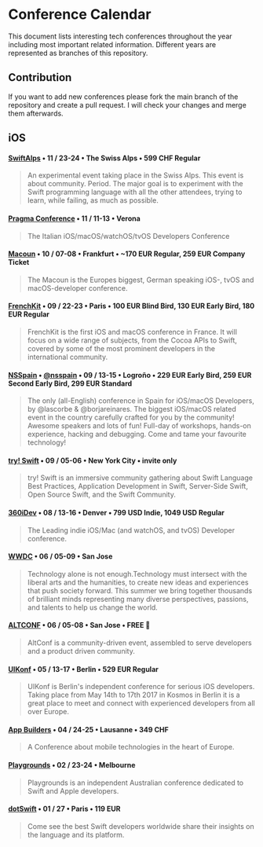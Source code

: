 # Conference Calendar
This document lists interesting tech conferences throughout the year including most important related information. Different years are represented as branches of this repository.

## Contribution
If you want to add new conferences please fork the main branch of the repository and create a pull request. I will check your changes and merge them afterwards.

## iOS
#### [SwiftAlps](http://theswiftalps.com) • 11 / 23-24 • The Swiss Alps • 599 CHF Regular
> An experimental event taking place in the Swiss Alps. This event is about community. Period. The major goal is to experiment with the Swift programming language with all the other attendees, trying to learn, while failing, as much as possible.
#### [Pragma Conference](http://www.pragmaconference.com) • 11 / 11-13 • Verona
> The Italian iOS/macOS/watchOS/tvOS Developers Conference
#### [Macoun](https://macoun.de) • 10 / 07-08 • Frankfurt • ~170 EUR Regular, 259 EUR Company Ticket
> The Macoun is the Europes biggest, German speaking iOS-, tvOS and macOS-developer conference.
#### [FrenchKit](http://frenchkit.fr) • 09 / 22-23 • Paris • 100 EUR Blind Bird, 130 EUR Early Bird, 180 EUR Regular
> FrenchKit is the first iOS and macOS conference in France. It will focus on a wide range of subjects, from the Cocoa APIs to Swift, covered by some of the most prominent developers in the international community.
#### [NSSpain](https://2017.nsspain.com) • [@nsspain](https://twitter.com/nsspain) • 09 / 13-15 • Logroño • 229 EUR Early Bird, 259 EUR Second Early Bird, 299 EUR Standard
> The only (all-English) conference in Spain for iOS/macOS Developers, by @lascorbe & @borjareinares. The biggest iOS/macOS related event in the country carefully crafted for you by the community! Awesome speakers and lots of fun! Full-day of workshops, hands-on experience, hacking and debugging. Come and tame your favourite technology!
#### [try! Swift](https://www.tryswift.co/events/2017/nyc/) • 09 / 05-06 • New York City • invite only
> try! Swift is an immersive community gathering about Swift Language Best Practices, Application Development in Swift, Server-Side Swift, Open Source Swift, and the Swift Community.
#### [360iDev](http://360idev.com) • 08 / 13-16 • Denver • 799 USD Indie, 1049 USD Regular
> The Leading indie iOS/Mac (and watchOS, and tvOS) Developer conference. 
#### [WWDC](https://developer.apple.com/wwdc) • 06 / 05-09 • San Jose
> Technology alone is not enough.Technology must intersect with the liberal arts and the humanities, to create new ideas and experiences that push society forward. This summer we bring together thousands of brilliant minds representing many diverse perspectives, passions, and talents to help us change the world.
#### [ALTCONF](http://altconf.com) • 06 / 05-08 • San Jose • FREE 🤑
> AltConf is a community-driven event, assembled to serve developers and a product driven community.
#### [UIKonf](http://www.uikonf.com) • 05 / 13-17 • Berlin • 529 EUR Regular
> UIKonf is Berlin's independent conference for serious iOS developers. Taking place from May 14th to 17th 2017 in Kosmos in Berlin it is a great place to meet and connect with experienced developers from all over Europe.
#### [App Builders](https://www.appbuilders.ch) • 04 / 24-25 • Lausanne • 349 CHF
> A Conference about mobile technologies in the heart of Europe.
#### [Playgrounds](http://www.playgroundscon.com) • 02 / 23-24 • Melbourne
> Playgrounds is an independent Australian conference dedicated to Swift and Apple developers.
#### [dotSwift](https://www.dotswift.io) • 01 / 27 • Paris • 119 EUR
> Come see the best Swift developers worldwide share their insights on the language and its platform.

